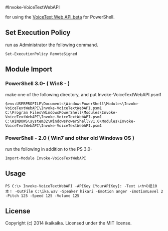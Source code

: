 #Invoke-VoiceTextWebAPI

for using the  [VoiceText Web API beta](https://cloud.voicetext.jp/)  for PowerShell.

## Set Execution Policy

run as Administrator the following command.

```
Set-ExecutionPolicy RemoteSigned
```

## Module Import
### PowerShell 3.0- ( Win8 - )

make  one of the following directory, and put Invoke-VoiceTextWebAPI.psm1

```
$env:USERPROFILE\Documents\WindowsPowerShell\Modules\Invoke-VoiceTextWebAPI\Invoke-VoiceTextWebAPI.psm1
C:\Program Files\WindowsPowerShell\Modules\Invoke-VoiceTextWebAPI\Invoke-VoiceTextWebAPI.psm1
C:\WINDOWS\system32\WindowsPowerShell\v1.0\Modules\Invoke-VoiceTextWebAPI\Invoke-VoiceTextWebAPI.psm1
```

### PowerShell - 2.0 ( Win7 and other old Windows OS )

run the following in addition to the PS 3.0-

```
Import-Module Invoke-VoiceTextWebAPI
```

## Usage

```
PS C:\> Invoke-VoiceTextWebAPI -APIKey [YourAPIKey]: -Text いかの足10本！ -OutFile C:\ika.wav -Speaker hikari -Emotion anger -EmotionLevel 2 -Pitch 125 -Speed 125 -Volume 125
```
   
## License
Copyright (c) 2014 ikaikaika. Licensed under the MIT license.
